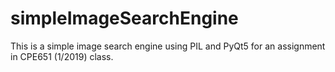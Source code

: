 # simpleImageSearchEngine
This is a simple image search engine using PIL and PyQt5 for an assignment in CPE651 (1/2019) class.

